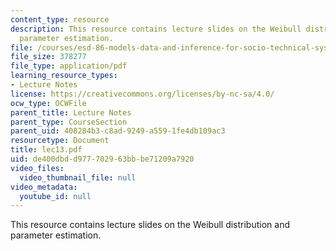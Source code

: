 ```yaml
---
content_type: resource
description: This resource contains lecture slides on the Weibull distribution and
  parameter estimation.
file: /courses/esd-86-models-data-and-inference-for-socio-technical-systems-spring-2007/de400dbdd977702963bbbe71209a7920_lec13.pdf
file_size: 378277
file_type: application/pdf
learning_resource_types:
- Lecture Notes
license: https://creativecommons.org/licenses/by-nc-sa/4.0/
ocw_type: OCWFile
parent_title: Lecture Notes
parent_type: CourseSection
parent_uid: 408284b3-c8ad-9249-a559-1fe4db109ac3
resourcetype: Document
title: lec13.pdf
uid: de400dbd-d977-7029-63bb-be71209a7920
video_files:
  video_thumbnail_file: null
video_metadata:
  youtube_id: null
---
```

This resource contains lecture slides on the Weibull distribution and parameter estimation.